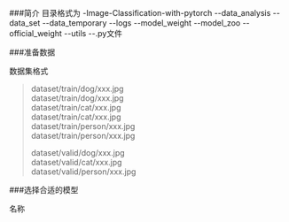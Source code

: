 ###简介
目录格式为
-Image-Classification-with-pytorch
--data_analysis
--data_set
--data_temporary
--logs
--model_weight
--model_zoo
--official_weight
--utils
--.py文件

###准备数据

数据集格式
> dataset/train/dog/xxx.jpg  
> dataset/train/dog/xxx.jpg  
> dataset/train/cat/xxx.jpg  
> dataset/train/cat/xxx.jpg  
> dataset/train/person/xxx.jpg  
> dataset/train/person/xxx.jpg  
>    
> dataset/valid/dog/xxx.jpg   
> dataset/valid/cat/xxx.jpg  
> dataset/valid/person/xxx.jpg  

###选择合适的模型

名称

















